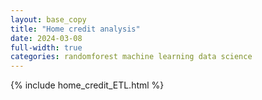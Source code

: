 ```yaml
---
layout: base_copy
title: "Home credit analysis"
date: 2024-03-08
full-width: true
categories: randomforest machine learning data science
---
```


{% include home_credit_ETL.html %}

